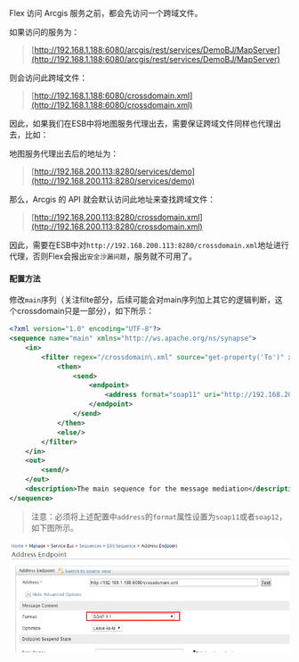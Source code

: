 Flex 访问 Arcgis 服务之前，都会先访问一个跨域文件。

如果访问的服务为：
> [http://192.168.1.188:6080/arcgis/rest/services/DemoBJ/MapServer](http://192.168.1.188:6080/arcgis/rest/services/DemoBJ/MapServer)

则会访问此跨域文件：
> [http://192.168.1.188:6080/crossdomain.xml](http://192.168.1.188:6080/crossdomain.xml)

因此，如果我们在ESB中将地图服务代理出去，需要保证跨域文件同样也代理出去，比如：

地图服务代理出去后的地址为：
> [http://192.168.200.113:8280/services/demo](http://192.168.200.113:8280/services/demo)

那么，Arcgis 的 API 就会默认访问此地址来查找跨域文件：

> [http://192.168.200.113:8280/crossdomain.xml](http://192.168.200.113:8280/crossdomain.xml)

因此，需要在ESB中对`http://192.168.200.113:8280/crossdomain.xml`地址进行代理，否则Flex会报出`安全沙漏问题`，服务就不可用了。

#### 配置方法

修改`main`序列（关注filte部分，后续可能会对main序列加上其它的逻辑判断，这个crossdomain只是一部分），如下所示：
```xml
<?xml version="1.0" encoding="UTF-8"?>
<sequence name="main" xmlns="http://ws.apache.org/ns/synapse">
    <in>
        <filter regex="/crossdomain\.xml" source="get-property('To')" xmlns:ns="http://org.apache.synapse/xsd">
            <then>
                <send>
                    <endpoint>
                        <address format="soap11" uri="http://192.168.200.113:8280/crossdomain.xml"/>
                    </endpoint>
                </send>
            </then>
            <else/>
        </filter>
    </in>
    <out>
        <send/>
    </out>
    <description>The main sequence for the message mediation</description>
</sequence>
```
> 注意：必须将上述配置中`address`的`format`属性设置为`soap11`或者`soap12`，如下图所示。

![](./img/1.png)
